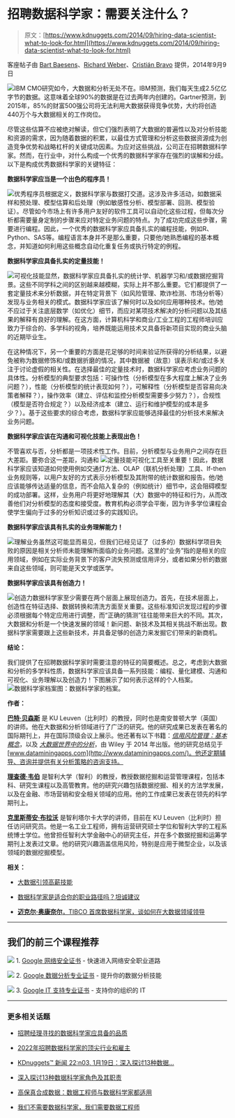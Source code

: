 # 招聘数据科学家：需要关注什么？

> 原文：[https://www.kdnuggets.com/2014/09/hiring-data-scientist-what-to-look-for.html](https://www.kdnuggets.com/2014/09/hiring-data-scientist-what-to-look-for.html)

客座帖子由 [Bart Baesens](mailto:Bart.Baesens@kuleuven.be)、[Richard Weber](mailto:rweber@dii.uchile.cl)、[Cristián Bravo](mailto:crbravo@utalca.cl) 提供，2014年9月9日

![IBM CMO研究](../Images/3de66fdc079f987fc42e0ef05c53566f.png)如今，大数据和分析无处不在。IBM预测，我们每天生成2.5亿亿字节的数据。这意味着全球90%的数据是在过去两年内创建的。Gartner预测，到2015年，85%的财富500强公司将无法利用大数据获得竞争优势，大约将创造440万个与大数据相关的工作岗位。

尽管这些估算不应被绝对解读，但它们强烈表明了大数据的普遍性以及对分析技能和资源的需求，因为随着数据的积累，以最佳方式管理和分析这些数据资源成为创造竞争优势和战略杠杆的关键成功因素。为应对这些挑战，公司正在招聘数据科学家。然而，在行业中，对什么构成一个优秀的数据科学家存在强烈的误解和分歧。以下是构成优秀数据科学家的关键特征：

**数据科学家应当是一个出色的程序员！**

![优秀程序员](../Images/a991e403ac08b72f7bfb3b9ee90f6673.png)根据定义，数据科学家与数据打交道。这涉及许多活动，如数据采样和预处理、模型估算和后处理（例如敏感性分析、模型部署、回测、模型验证）。尽管如今市场上有许多用户友好的软件工具可以自动化这些过程，但每次分析都需要量身定制的步骤来应对特定业务问题的特点。为了成功完成这些步骤，需要进行编程。因此，一个优秀的数据科学家应具备扎实的编程技能，例如R、Python、SAS等。编程语言本身并不是那么重要，只要他/她熟悉编程的基本概念，并知道如何利用这些概念自动化重复任务或执行特定的例程。

**数据科学家应具备扎实的定量技能！**

![可视化技能](../Images/e27e4b23b50ba2f4875243a2f5a419c5.png)显然，数据科学家应具备扎实的统计学、机器学习和/或数据挖掘背景。这些不同学科之间的区别越来越模糊，实际上并不那么重要。它们都提供了一套定量技术来分析数据，并在特定背景下（如风险管理、欺诈检测、市场分析等）发现与业务相关的模式。数据科学家应该了解何时以及如何应用哪种技术。他/她不应过于关注底层数学（如优化）细节，而应对某项技术解决的分析问题以及其结果的解释有良好的理解。在这方面，计算机科学和商业/工业工程的工程师培训应致力于综合的、多学科的视角，培养既能运用技术又具备将新项目实现的商业头脑的近期毕业生。

在这种情况下，另一个重要的方面是花足够的时间来验证所获得的分析结果，以避免被称为数据修饰和/或数据折磨的情况，其中数据被（故意）误表示和/或过多关注于讨论虚假的相关性。在选择最佳的定量技术时，数据科学家应考虑业务问题的具体性。分析模型的典型要求包括：可操作性（分析模型在多大程度上解决了业务问题？），性能（分析模型的统计表现如何？），可解释性（分析模型是否容易向决策者解释？），操作效率（建立、评估和监控分析模型需要多少努力？），合规性（模型是否符合规定？）以及经济成本（建立、运行和维护模型的成本是多少？）。基于这些要求的综合考虑，数据科学家应能够选择最佳的分析技术来解决业务问题。

**数据科学家应该在沟通和可视化技能上表现出色！**

不管喜欢与否，分析都是一项技术性工作。目前，分析模型与业务用户之间存在巨大差距。要弥合这一差距，沟通和 ![定量技能](../Images/53fab9fe905e223d7621120055f93d5c.png)可视化工具至关重要！因此，数据科学家应该知道如何使用例如交通灯方法、OLAP（联机分析处理）工具、If-then业务规则等，以用户友好的方式表示分析模型及其附带的统计数据和报告。他/她应该能够传达适量的信息，而不会陷入复杂的（例如统计）细节中，这会阻碍模型的成功部署。这样，业务用户将更好地理解其（大）数据中的特征和行为，从而改善他们对分析模型的态度和接受度。教育机构必须学会平衡，因为许多学位课程会使学生偏向于过多的分析知识或过多的实践知识。

**数据科学家应该具有扎实的业务理解能力！**

![理解业务](../Images/7f0ce40cfff2fa3c5c31fa86e4a06649.png)虽然这可能显而易见，但我们已经见证了（过多的）数据科学项目失败的原因是相关分析师未能理解所面临的业务问题。这里的“业务”指的是相关的应用领域，例如在实际业务背景下的客户流失预测或信用评分，或者如果分析的数据来自这些领域，则可能是天文学或医学。

**数据科学家应该具有创造力！**

![创造力](../Images/cfdb77c123858df19a97cd5df3a7df77.png)数据科学家至少需要在两个层面上展现创造力。首先，在技术层面上，创造性在特征选择、数据转换和清洗方面至关重要。这些标准知识发现过程的步骤必须根据每个特定应用进行调整，而“正确的猜测”往往能带来巨大的不同。其次，大数据和分析是一个快速发展的领域！新问题、新技术及其相关挑战不断出现。数据科学家需要跟上这些新技术，并具备足够的创造力来发掘它们带来的新商机。

**结论：**

我们提供了在招聘数据科学家时需要注意的特征的简要概述。总之，考虑到大数据和分析的多学科性质，数据科学家应该具备一系列技能：编程、量化建模、沟通和可视化、业务理解以及创造力！下图展示了如何表示这样的个人档案。 ![数据科学家档案](../Images/8f4b029745eae60f396b7980c1911746.png)图：数据科学家的档案。

**作者：**

[**巴特·贝森斯**](http://be.linkedin.com/pub/bart-baesens/3/bb8/403) 是 KU Leuven（比利时）的教授，同时也是南安普顿大学（英国）的讲师。他在大数据和分析领域进行了广泛的研究。他的研究成果已发表在著名的国际期刊上，并在国际顶级会议上展示。他还著有以下书籍：[*信用风险管理：基本概念*](https://www.amazon.com/Credit-Risk-Management-Basic-Concepts/dp/0199545111/)，以及 [*大数据世界中的分析*](https://www.amazon.com/Analytics-Big-Data-World-Applications/dp/1118892704)，由 Wiley 于 2014 年出版。他的研究总结见于 [www.dataminingapps.com](http://www.dataminingapps.com/)。他还定期辅导、咨询并提供有关分析策略的咨询支持。

[**理查德·韦伯**](http://cl.linkedin.com/pub/richard-weber/0/528/243) 是智利大学（智利）的教授，教授数据挖掘和运营管理课程，包括本科、研究生课程以及高管教育。他的研究兴趣包括数据挖掘、相关的方法学发展，以及在金融、市场营销和安全相关领域的应用。他的工作成果已发表在领先的科学期刊上。

[**克里斯蒂安·布拉沃**](http://cl.linkedin.com/in/cristianbravor) 是智利塔尔卡大学的讲师，目前在 KU Leuven（比利时）担任访问研究员。他是一名工业工程师，拥有运营研究硕士学位和智利大学的工程系统博士学位。他曾担任智利大学金融中心的研究主任，并在多个数据挖掘和运筹学期刊上发表过文章。他的研究兴趣涵盖信用风险，特别是应用于微型企业，以及该领域的数据挖掘模型。

**相关：**

+   [大数据引领高薪技能](/2014/04/big-data-leads-top-paying-skills.html)

+   [数据科学家是适合你的职业路径吗？坦诚建议](/2014/03/data-scientist-right-career-path-candid-advice.html)

+   [**迈克尔·奥康奈尔**，TIBCO 首席数据科学家，谈如何在大数据领域领导](/2014/05/interview-michael-oconnell-tibco-visualization-jaspersoft.html)

* * *

## 我们的前三个课程推荐

![](../Images/0244c01ba9267c002ef39d4907e0b8fb.png) 1\. [Google 网络安全证书](https://www.kdnuggets.com/google-cybersecurity) - 快速进入网络安全职业道路

![](../Images/e225c49c3c91745821c8c0368bf04711.png) 2\. [Google 数据分析专业证书](https://www.kdnuggets.com/google-data-analytics) - 提升你的数据分析技能

![](../Images/0244c01ba9267c002ef39d4907e0b8fb.png) 3\. [Google IT 支持专业证书](https://www.kdnuggets.com/google-itsupport) - 支持你的组织的 IT

* * *

### 更多相关话题

+   [招聘经理寻找的数据科学家应具备的品质](https://www.kdnuggets.com/2022/04/qualities-hiring-managers-looking-data-scientists.html)

+   [2022年招聘数据科学家的顶尖行业和雇主](https://www.kdnuggets.com/2022/06/top-industries-employers-hiring-data-scientists-2022.html)

+   [KDnuggets™ 新闻 22:n03, 1月19日：深入探讨13种数据…](https://www.kdnuggets.com/2022/n03.html)

+   [深入探讨13种数据科学家角色及其职责](https://www.kdnuggets.com/2022/01/deep-look-13-data-scientist-roles-responsibilities.html)

+   [高保真合成数据：数据工程师与数据科学家都适用](https://www.kdnuggets.com/2022/tonic-high-fidelity-synthetic-data-engineers-scientists-alike.html)

+   [我们不需要数据科学家，我们需要数据工程师](https://www.kdnuggets.com/2021/02/dont-need-data-scientists-need-data-engineers.html)
